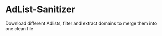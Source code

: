 # AdList-Sanitizer
Download different Adlists, filter and extract domains to merge them into one clean file
